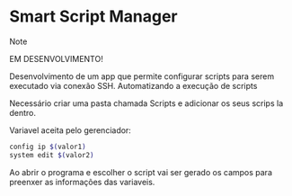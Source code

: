 # Smart Script Manager

> [!NOTE]    
EM DESENVOLVIMENTO!

Desenvolvimento de um app que permite configurar scripts para serem executado via conexão SSH. Automatizando a execução de scripts

Necessário criar uma pasta chamada Scripts e adicionar os seus scrips la dentro.  

Variavel aceita pelo gerenciador:

```bash
config ip $(valor1)
system edit $(valor2)
```

Ao abrir o programa e escolher o script vai ser gerado os campos para preenxer as informações das variaveis.
